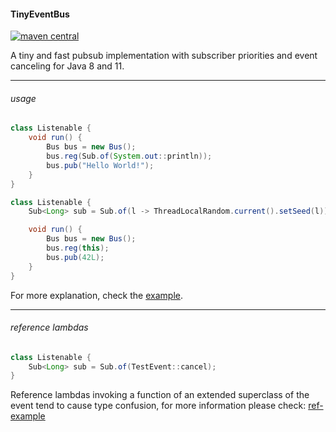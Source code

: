 #### TinyEventBus

[![maven central](https://maven-badges.herokuapp.com/maven-central/cc.neckbeard/TinyEventBus/badge.svg)](https://maven-badges.herokuapp.com/maven-central/cc.neckbeard/TinyEventBus)

A tiny and fast pubsub implementation with subscriber priorities and event canceling for Java 8 and 11.

---

###### usage

```java
class Listenable {
    void run() {
        Bus bus = new Bus();
        bus.reg(Sub.of(System.out::println));
        bus.pub("Hello World!");
    }
}
```

```java
class Listenable {
    Sub<Long> sub = Sub.of(l -> ThreadLocalRandom.current().setSeed(l));

    void run() {
        Bus bus = new Bus();
        bus.reg(this);
        bus.pub(42L);
    }
}
```

For more explanation, check the [example](https://github.com/nothub/TinyEventBus/blob/master/src/test/java/cc/neckbeard/tinyeventbus/example/Example.java).

---

###### reference lambdas

```java
class Listenable {
    Sub<Long> sub = Sub.of(TestEvent::cancel);
}
```

Reference lambdas invoking a function of an extended superclass of the event tend to cause type confusion, for more information please check: [ref-example](https://github.com/nothub/TinyEventBus/blob/master/src/test/java/cc/neckbeard/tinyeventbus/example/RefExample.java)
